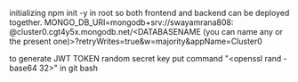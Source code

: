 initializing npm init -y in root so both frontend and backend can be deployed together.
MONGO_DB_URI=mongodb+srv://swayamrana808: <PASSWORD>@cluster0.cgt4y5x.mongodb.net/<DATABASENAME (you can name any or the present one)>?retryWrites=true&w=majority&appName=Cluster0

to generate JWT TOKEN random secret key put command "<openssl rand -base64 32>" in git bash 